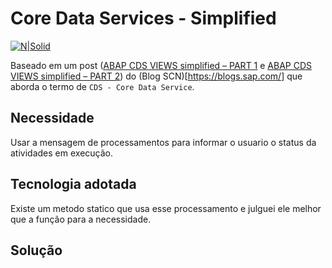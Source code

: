 # Core Data Services - Simplified #

[![N|Solid](https://wiki.scn.sap.com/wiki/download/attachments/1710/ABAP%20Development.png?version=1&modificationDate=1446673897000&api=v2)](https://www.sap.com/brazil/developer.html)

Baseado em um post ([ABAP CDS VIEWS simplified – PART 1](https://blogs.sap.com/2020/02/17/abap-cds-views-simplified-part-1/) e [ABAP CDS VIEWS simplified – PART 2](https://blogs.sap.com/2020/02/27/abap-cds-views-simplified-part-2/)) do (Blog SCN)[https://blogs.sap.com/] que aborda o termo de `CDS - Core Data Service`.

## Necessidade ##
Usar a mensagem de processamentos para informar o usuario o status da atividades em execução.

## Tecnologia adotada ##
Existe um metodo statico que usa esse processamento e julguei ele melhor que a função para a necessidade.

## Solução ##
